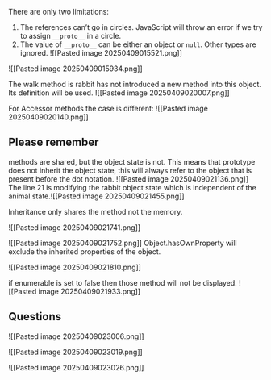 There are only two limitations:

1. The references can’t go in circles. JavaScript will throw an error if we try to assign `__proto__` in a circle.
2. The value of `__proto__` can be either an object or `null`. Other types are ignored.
![[Pasted image 20250409015521.png]]


![[Pasted image 20250409015934.png]]

The walk method is rabbit has not introduced a new method into this object. Its definition will be used.
![[Pasted image 20250409020007.png]]


For Accessor methods the case is different:
![[Pasted image 20250409020140.png]]

## Please remember
methods are shared, but the object state is not.
This means that prototype does not inherit the object state, this will always refer to the object that is present before the dot notation.
![[Pasted image 20250409021136.png]]
The line 21 is modifying the rabbit object state which is independent of the animal state.![[Pasted image 20250409021455.png]]

Inheritance only shares the method not the memory.


![[Pasted image 20250409021741.png]]

![[Pasted image 20250409021752.png]]
Object.hasOwnProperty will exclude the inherited properties of the object.

![[Pasted image 20250409021810.png]]

if enumerable is set to false then those method will not be displayed.
![[Pasted image 20250409021933.png]]


## Questions
![[Pasted image 20250409023006.png]]


![[Pasted image 20250409023019.png]]

![[Pasted image 20250409023026.png]]

